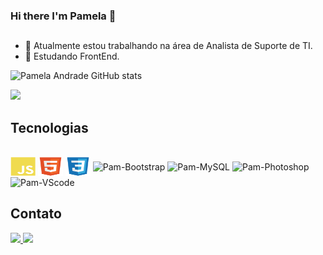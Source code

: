### Hi there I'm Pamela 👋
##

- 🔭 Atualmente estou trabalhando na área de Analista de Suporte de TI.
- 🌱 Estudando FrontEnd.

![Pamela Andrade GitHub stats](https://github-readme-stats.vercel.app/api?username=pamela-andrade&show_icons=true&theme=neon)

  <img height="180em" src="https://github-readme-stats.vercel.app/api/top-langs/?username=pamela-andrade&layout=compact&langs_count=16&theme=neon"/>

## Tecnologias 

<div style="display: inline_block"><br>
  <img align="center" alt="Pam-Js" height="30" width="40" src="https://raw.githubusercontent.com/devicons/devicon/master/icons/javascript/javascript-plain.svg">
  <img align="center" alt="Pam-HTML" height="30" width="40" src="https://raw.githubusercontent.com/devicons/devicon/master/icons/html5/html5-original.svg">
  <img align="center" alt="Pam-CSS" height="30" width="40" src="https://raw.githubusercontent.com/devicons/devicon/master/icons/css3/css3-original.svg">
  <img align="center" alt="Pam-Bootstrap" height="30" width="40" src="https://cdn.jsdelivr.net/gh/devicons/devicon/icons/bootstrap/bootstrap-plain.svg">
  <img align="center" alt="Pam-MySQL" height="30" width="40" src="https://cdn.jsdelivr.net/gh/devicons/devicon/icons/mysql/mysql-plain.svg">
  <img align="center" alt="Pam-Photoshop" height="30" width="130" src="https://aleen42.github.io/badges/src/photoshop.svg">
  <img align="center" alt="Pam-VScode" height="30" width="130" src="https://img.shields.io/badge/Visual_Studio_Code-0078D4?style=for-the-badge&logo=visual%20studio%20code&logoColor=white">
</div>
  
  ## Contato 
  
   <a href="https://www.linkedin.com/in/pamela-andrade-088297176" target="_blank">
     <img src="https://img.shields.io/badge/LinkedIn-0077B5?style=for-the-badge&logo=linkedin&logoColor=white" target="_blank">
   </a>   
   <a href="https://br.pinterest.com/pamela_design_/" target="_blank">
     <img src="https://img.shields.io/badge/Pinterest-%23E60023.svg?&style=for-the-badge&logo=Pinterest&logoColor=white">
   </a> 
</div>
